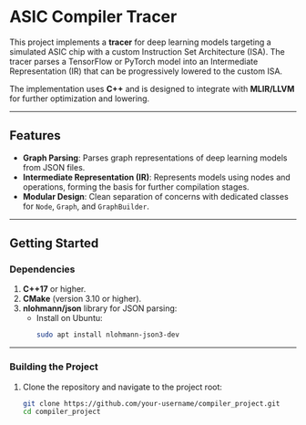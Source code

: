 # ASIC Compiler Tracer

This project implements a **tracer** for deep learning models targeting a simulated ASIC chip with a custom Instruction Set Architecture (ISA). The tracer parses a TensorFlow or PyTorch model into an Intermediate Representation (IR) that can be progressively lowered to the custom ISA. 

The implementation uses **C++** and is designed to integrate with **MLIR/LLVM** for further optimization and lowering. 

---

## **Features**

- **Graph Parsing**: Parses graph representations of deep learning models from JSON files.
- **Intermediate Representation (IR)**: Represents models using nodes and operations, forming the basis for further compilation stages.
- **Modular Design**: Clean separation of concerns with dedicated classes for `Node`, `Graph`, and `GraphBuilder`.

---

## **Getting Started**

### **Dependencies**

1. **C++17** or higher.
2. **CMake** (version 3.10 or higher).
3. **nlohmann/json** library for JSON parsing:
   - Install on Ubuntu:
     ```bash
     sudo apt install nlohmann-json3-dev
     ```

---

### **Building the Project**

1. Clone the repository and navigate to the project root:
   ```bash
   git clone https://github.com/your-username/compiler_project.git
   cd compiler_project